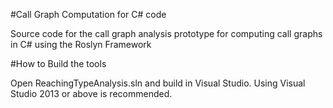 #Call Graph Computation for C# code

Source code for the  call graph analysis prototype for computing call graphs in C# using the Roslyn Framework

#How to Build the tools

Open ReachingTypeAnalysis.sln and build in Visual Studio. Using Visual Studio 2013 or above is recommended. 

